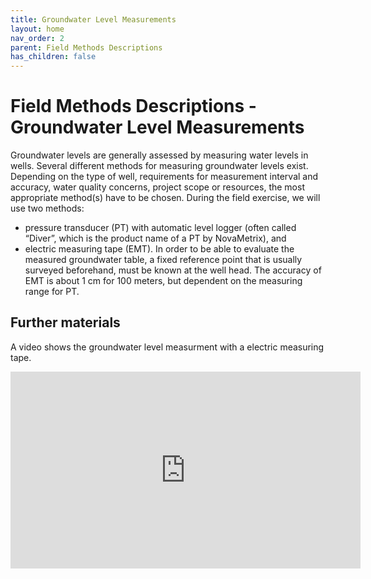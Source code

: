 ```yaml
---
title: Groundwater Level Measurements
layout: home
nav_order: 2
parent: Field Methods Descriptions
has_children: false
---
```


<script
  src="https://cdn.mathjax.org/mathjax/latest/MathJax.js?config=TeX-AMS-MML_HTMLorMML"
  type="text/javascript">
</script>

# Field Methods Descriptions - **Groundwater Level Measurements**

Groundwater levels are generally assessed by measuring water levels in wells. Several different methods for measuring groundwater levels exist. Depending on the type of well, requirements for measurement interval and accuracy, water quality concerns, project scope or resources, the most appropriate method(s) have to be chosen. During the field exercise, we will use two methods:
* pressure transducer (PT) with automatic level logger (often called “Diver”, which is the product name of a PT by NovaMetrix), and
* electric measuring tape (EMT).
In order to be able to evaluate the measured groundwater table, a fixed reference point that is usually surveyed beforehand, must be known at the well head. The accuracy of EMT is about 1 cm for 100 meters, but dependent on the measuring range for PT.


## Further materials

A video shows the groundwater level measurment with a electric measuring tape.

<iframe width="560" height="315" src="https://www.youtube.com/embed/FFo5jfkIM5c?si=N-GmkaPP0xbfiUi7" title="YouTube video player" frameborder="0" allow="accelerometer; autoplay; clipboard-write; encrypted-media; gyroscope; picture-in-picture; web-share" referrerpolicy="strict-origin-when-cross-origin" allowfullscreen></iframe>


